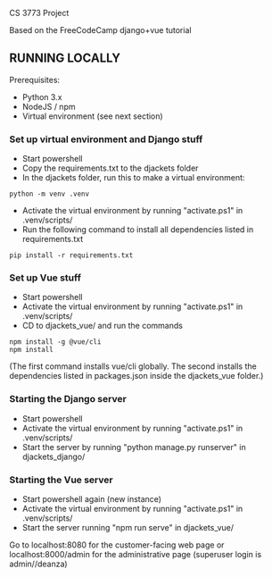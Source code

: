 CS 3773 Project

Based on the FreeCodeCamp django+vue tutorial

## RUNNING LOCALLY ##

Prerequisites:
- Python 3.x
- NodeJS / npm
- Virtual environment (see next section)

### Set up virtual environment and Django stuff ###
- Start powershell
- Copy the requirements.txt to the djackets folder
- In the djackets folder, run this to make a virtual environment:
```
python -m venv .venv
```
- Activate the virtual environment by running "activate.ps1" in .venv/scripts/ 
- Run the following command to install all dependencies listed in requirements.txt
```
pip install -r requirements.txt
```

### Set up Vue stuff ###
- Start powershell
- Activate the virtual environment by running "activate.ps1" in .venv/scripts/
- CD to djackets_vue/ and run the commands
```
npm install -g @vue/cli
npm install
```
(The first command installs vue/cli globally. The second installs the dependencies listed in packages.json inside the djackets_vue folder.)

### Starting the Django server ###
- Start powershell
- Activate the virtual environment by running "activate.ps1" in .venv/scripts/ 
- Start the server by running "python manage.py runserver" in djackets_django/

### Starting the Vue server ###
- Start powershell again (new instance)
- Activate the virtual environment by running "activate.ps1" in .venv/scripts/
- Start the server running "npm run serve" in djackets_vue/

Go to localhost:8080 for the customer-facing web page or localhost:8000/admin for the administrative page (superuser login is admin//deanza)
